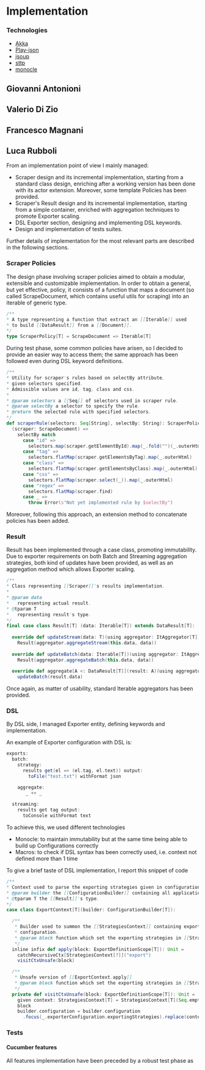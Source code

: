# Implementation

### Technologies

- [Akka](https://akka.io/)
- [Play-json](https://www.playframework.com/documentation/2.9.x/ScalaJson?)
- [jsoup](https://jsoup.org/)
- [sttp](https://sttp.softwaremill.com/en/stable/)
- [monocle](https://www.optics.dev/Monocle/)

## Giovanni Antonioni

## Valerio Di Zio

## Francesco Magnani

## Luca Rubboli

From an implementation point of view I mainly managed:
- Scraper design and its incremental implementation, starting from a standard class design, enriching after a working version has been done with its actor extension. Moreover, some template Policies has been provided.
- Scraper's Result design and its incremental implementation, starting from a simple container, enriched with aggregation techniques to promote Exporter scaling.
- DSL Exporter section, designing and implementing DSL keywords.
- Design and implementation of tests suites.

Further details of implementation for the most relevant parts are described in the following sections.

### Scraper Policies

The design phase involving scraper policies aimed to obtain a modular, extensible and customizable implementation.
In order to obtain a general, but yet effective, policy, it consists of a function that maps a document (so called 
ScrapeDocument, which contains useful utils for scraping) into an iterable of generic type.

```Scala
/**
* A type representing a function that extract an [[Iterable]] used
* to build [[DataResult]] from a [[Document]].
*/
type ScraperPolicy[T] = ScrapeDocument => Iterable[T]
```

During test phase, some common policies have arisen, so I decided to provide an easier way to access them; the same
approach has been followed even during DSL keyword definitions.  

```Scala
/**
* Utility for scraper's rules based on selectBy attribute,
* given selectors specified.
* Admissible values are id, tag, class and css.
*
* @param selectors a [[Seq]] of selectors used in scraper rule.
* @param selectBy a selector to specify the rule.
* @return the selected rule with specified selectors.
*/
def scraperRule(selectors: Seq[String], selectBy: String): ScraperPolicy[String] =
  (scraper: ScrapeDocument) =>
    selectBy match
      case "id" =>
        selectors.map(scraper.getElementById).map(_.fold("")(_.outerHtml)).filter(_.nonEmpty)
      case "tag" =>
        selectors.flatMap(scraper.getElementsByTag).map(_.outerHtml)
      case "class" =>
        selectors.flatMap(scraper.getElementsByClass).map(_.outerHtml)
      case "css" =>
        selectors.flatMap(scraper.select(_)).map(_.outerHtml)
      case "regex" =>
        selectors.flatMap(scraper.find)
      case _ =>
        throw Error(s"Not yet implemented rule by $selectBy")
```

Moreover, following this approach, an extension method to concatenate policies has been added.

### Result

Result has been implemented through a case class, promoting immutability. Due to exporter requirements on both Batch
and Streaming aggregation strategies, both kind of updates have been provided, as well as an aggregation method which
allows Exporter scaling.

```Scala
/**
* Class representing [[Scraper]]'s results implementation.
*
* @param data
*   representing actual result.
* @tparam T
*   representing result's type.
*/
final case class Result[T] (data: Iterable[T]) extends DataResult[T]:
    
  override def updateStream(data: T)(using aggregator: ItAggregator[T]): Result[T] =
    Result(aggregator.aggregateStream(this.data, data))
    
  override def updateBatch(data: Iterable[T])(using aggregator: ItAggregator[T]): Result[T] =
    Result(aggregator.aggregateBatch(this.data, data))
    
  override def aggregate[A <: DataResult[T]](result: A)(using aggregator: ItAggregator[T]): Result[T] =
    updateBatch(result.data)
```

Once again, as matter of usability, standard Iterable aggregators has been provided.

### DSL

By DSL side, I managed Exporter entity, defining keywords and implementation.

An example of Exporter configuration with DSL is:

```Scala
exports:
  batch:
    strategy:
      results get(el => (el.tag, el.text)) output:
        toFile("test.txt") withFormat json

    aggregate:
       _ ++ _
          
  streaming:
    results get tag output:
      toConsole withFormat text
```

To achieve this, we used different technologies
- Monocle: to maintain immutability but at the same time being able to build up Configurations correctly
- Macros: to check if DSL syntax has been correctly used, i.e. context not defined more than 1 time

To give a brief taste of DSL implementation, I report this snippet of code

```Scala
/**
* Context used to parse the exporting strategies given in configuration.
* @param builder the [[ConfigurationBuilder]] containing all application parameters.
* @tparam T the [[Result]]'s type.
*/
case class ExportContext[T](builder: ConfigurationBuilder[T]):

  /**
   * Builder used to summon the [[StrategiesContext]] containing exporting strategies and parse them in application
   * configuration.
   * @param block function which set the exporting strategies in [[StrategiesContext]].
   */
  inline infix def apply(block: ExportDefinitionScope[T]): Unit =
    catchRecursiveCtx[StrategiesContext[?]]("export")
    visitCtxUnsafe(block)

  /**
   * Unsafe version of [[ExportContext.apply]]
   * @param block function which set the exporting strategies in [[StrategiesContext]].
   */
  private def visitCtxUnsafe(block: ExportDefinitionScope[T]): Unit =
    given context: StrategiesContext[T] = StrategiesContext[T](Seq.empty[SingleExporting[T]])
    block
    builder.configuration = builder.configuration
      .focus(_.exporterConfiguration.exportingStrategies).replace(context.exportingStrategies)
```

### Tests



#### Cucumber features

All features implementation have been preceded by a robust test phase as 